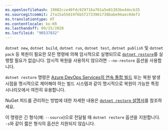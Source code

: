 ```yaml
---
ms.openlocfilehash: 19002cce40fdc929716a761a5e01303be4decb35
ms.sourcegitcommit: 27a15a55019f6b5f2733961738babe94aec0def3
ms.translationtype: HT
ms.contentlocale: ko-KR
ms.lasthandoff: 09/15/2020
ms.locfileid: "90537832"
---
```

`dotnet new`, `dotnet build`, `dotnet run`, `dotnet test`, `dotnet publish` 및 `dotnet pack` 등 복원이 필요한 모든 명령에 의해 암시적으로 실행되므로 [`dotnet restore`](~/docs/core/tools/dotnet-restore.md)를 실행할 필요가 없습니다. 암시적 복원을 사용하지 않으려면 `--no-restore` 옵션을 사용합니다.

`dotnet restore` 명령은 [Azure DevOps Services의 연속 통합 빌드](/azure/devops/build-release/apps/aspnet/build-aspnet-core) 또는 복원 발생 시점을 명시적으로 제어해야 하는 빌드 시스템과 같이 명시적으로 복원이 가능한 특정 시나리오에서 여전히 유용합니다.

NuGet 피드를 관리하는 방법에 대한 자세한 내용은 [`dotnet restore` 설명서](../docs/core/tools/dotnet-restore.md)를 참조하세요.

이 명령은 긴 형식(예: `--source`)으로 전달될 때 `dotnet restore` 옵션을 지원합니다. `-s`와 같이 짧은 형식의 옵션은 지원되지 않습니다.
